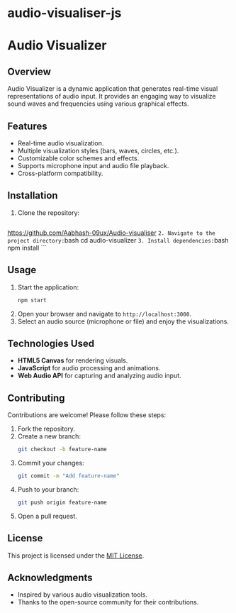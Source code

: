 # audio-visualiser-js
# Audio Visualizer

## Overview
Audio Visualizer is a dynamic application that generates real-time visual representations of audio input. It provides an engaging way to visualize sound waves and frequencies using various graphical effects.

## Features
- Real-time audio visualization.
- Multiple visualization styles (bars, waves, circles, etc.).
- Customizable color schemes and effects.
- Supports microphone input and audio file playback.
- Cross-platform compatibility.

## Installation
1. Clone the repository:
    ```bash
https://github.com/Aabhash-09ux/Audio-visualiser    ```
2. Navigate to the project directory:
    ```bash
    cd audio-visualizer
    ```
3. Install dependencies:
    ```bash
    npm install
    ```

## Usage
1. Start the application:
    ```bash
    npm start
    ```
2. Open your browser and navigate to `http://localhost:3000`.
3. Select an audio source (microphone or file) and enjoy the visualizations.

## Technologies Used
- **HTML5 Canvas** for rendering visuals.
- **JavaScript** for audio processing and animations.
- **Web Audio API** for capturing and analyzing audio input.

## Contributing
Contributions are welcome! Please follow these steps:
1. Fork the repository.
2. Create a new branch:
    ```bash
    git checkout -b feature-name
    ```
3. Commit your changes:
    ```bash
    git commit -m "Add feature-name"
    ```
4. Push to your branch:
    ```bash
    git push origin feature-name
    ```
5. Open a pull request.

## License
This project is licensed under the [MIT License](LICENSE).

## Acknowledgments
- Inspired by various audio visualization tools.
- Thanks to the open-source community for their contributions.

